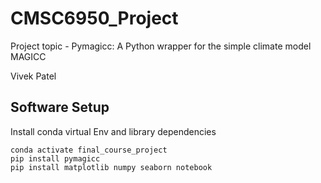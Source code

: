 # CMSC6950_Project
Project topic - Pymagicc: A Python wrapper for the simple climate model MAGICC

Vivek Patel

## Software Setup
Install conda virtual Env and library dependencies


```bashconda create -n final_course_project pip
conda activate final_course_project
pip install pymagicc
pip install matplotlib numpy seaborn notebook
```


